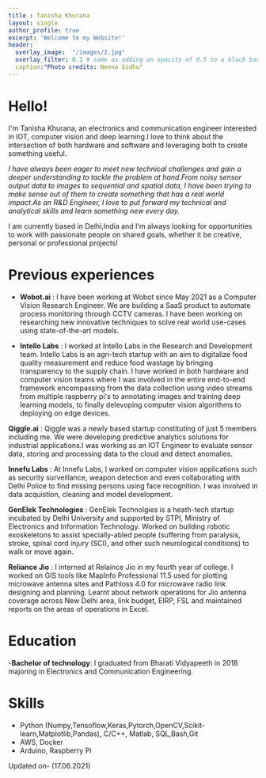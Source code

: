 ```yaml
---
title : Tanisha Khurana
layout: single
author_profile: true
excerpt: 'Welcome to my Website!'
header:
  overlay_image:  "/images/2.jpg"
  overlay_filter: 0.1 # same as adding an opacity of 0.5 to a black background
  caption:"Photo credits: Neena Sidhu"
---
```


# Hello!
I'm Tanisha Khurana, an electronics and communication engineer interested in IOT, computer vision and deep learning.I love to think about the intersection of both hardware and software and leveraging both to create something useful.  

*I have always been eager to meet new technical challenges and gain a deeper understanding to tackle the problem at hand.From noisy sensor output data to images to sequential and spatial data, I have been trying to make sense out of them to create something that has a real world impact.As an R&D Engineer, I love to put forward my technical and analytical skills and learn something new every day.*  

I am currently based in Delhi,India and I'm always looking for opportunities to work with passionate people on shared goals, whether it be creative, personal or professional projects!

# Previous experiences
- **Wobot.ai** :
	I have been working at Wobot since May 2021 as a Computer Vision Research Engineer. We are building a SaaS product to automate process monitoring through CCTV cameras. I have been working on researching new innovative techniques to solve real world use-cases using state-of-the-art models.   

- **Intello Labs** :
	I worked at Intello Labs in the Research and Development team. Intello Labs is an agri-tech startup with an aim to digitalize food quality measurement and reduce food wastage by bringing transparency to the supply chain. I have worked in both hardware and computer vision teams where I was involved in the entire end-to-end framework encompassing from the data collection using video streams from multiple raspberry pi's to annotating images and training deep learning models, to finally delevoping computer vision algorithms to deploying on edge devices.  
	
**Qiggle.ai** : 
	Qiggle was a newly based startup constituting of just 5 members including me. We were developing predictive analytics solutions for industrial applications.I was working as an IOT Engineer to evaluate sensor data, storing and processing data to the cloud and detect anomalies.  
	
**Innefu Labs** :
	At Innefu Labs, I worked on computer vision applications such as security surveillance, weapon detection and even collaborating with Delhi Police to find missing persons using face recognition. I was involved in data acquistion, cleaning and model development.   

**GenElek Technologies** : GenElek Technolgies is a heath-tech startup incubated by Delhi University and supported by STPI, Ministry of Electronics and Information Technology. Worked on building robotic exoskeletons to assist specially-abled people (suffering from paralysis, stroke, spinal cord injury (SCI), and other such neurological conditions) to walk or move again.    

**Reliance Jio** : I interned at Relaince Jio in my fourth year of college. I worked on GIS tools like MapInfo Professional 11.5 used for plotting microwave antenna sites and Pathloss 4.0 for microwave radio link designing and planning. Learnt about network operations for Jio antenna coverage across New Delhi area, link budget, EIRP, FSL and maintained reports on the areas of operations in Excel. 

# Education

-**Bachelor of technology**:
	I graduated from Bharati Vidyapeeth in 2018 majoring in Electronics and Communication Engineering.

# Skills
 
- Python (Numpy,Tensoflow,Keras,Pytorch,OpenCV,Scikit-learn,Matplotlib,Pandas), C/C++, Matlab, SQL,Bash,Git
- AWS, Docker
- Arduino, Raspberry Pi
	
Updated on- (17.06.2021)


	 
	 
	
	 




